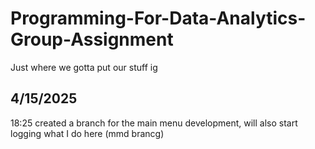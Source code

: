 # Programming-For-Data-Analytics-Group-Assignment
Just where we gotta put our stuff ig

## 4/15/2025

18:25 created a branch for the main menu development, will also start logging what I do here (mmd brancg)